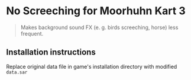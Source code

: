 # No Screeching for Moorhuhn Kart 3

> Makes background sound FX (e. g. birds screeching, horse) less frequent.

## Installation instructions

Replace original data file in game's installation directory with modified `data.sar`
